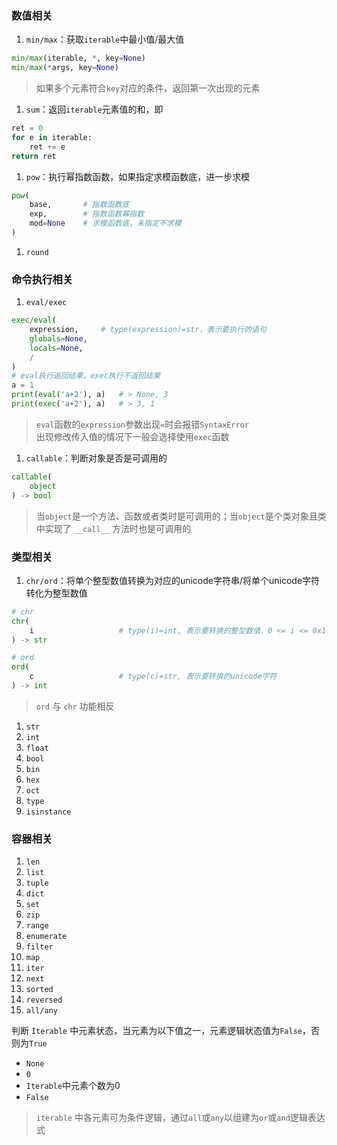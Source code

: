 ### 数值相关
1. `min/max`：获取`iterable`中最小值/最大值
```python
min/max(iterable, *, key=None)
min/max(*args, key=None)
```
> 如果多个元素符合`key`对应的条件，返回第一次出现的元素
1. `sum`：返回`iterable`元素值的和，即
```python
ret = 0
for e in iterable:
    ret += e
return ret
```
1. `pow`：执行幂指数函数，如果指定求模函数底，进一步求模
```python
pow(
    base,       # 指数函数底
    exp,        # 指数函数幂指数
    mod=None    # 求模函数底，未指定不求模
)
```

1. `round`

### 命令执行相关
1. `eval/exec`
```python
exec/eval(
    expression,     # type(expression)=str，表示要执行的语句
    globals=None,
    locals=None,
    /
)
# eval执行返回结果，exec执行不返回结果
a = 1
print(eval('a+2'), a)   # > None, 3
print(exec('a+2'), a)   # > 3, 1
```
> `eval`函数的`expression`参数出现`=`时会报错`SyntaxError`  
> 出现修改传入值的情况下一般会选择使用`exec`函数


1. `callable`：判断对象是否是可调用的
```python
callable(
    object
) -> bool
```
> 当`object`是一个方法、函数或者类时是可调用的；当`object`是个类对象且类中实现了 `__call__` 方法时也是可调用的

### 类型相关
1. `chr/ord`：将单个整型数值转换为对应的unicode字符串/将单个unicode字符转化为整型数值
```python
# chr
chr(
    i                   # type(i)=int, 表示要转换的整型数值，0 <= i <= 0x10ffff
) -> str

# ord
ord(
    c                   # type(c)=str, 表示要转换的unicode字符
) -> int
```
> `ord` 与 `chr` 功能相反
1. `str`
1. `int`
1. `float`
1. `bool`
1. `bin`
1. `hex`
1. `oct`
1. `type`
1. `isinstance`

### 容器相关
1. `len`
1. `list`
1. `tuple`
1. `dict`
1. `set`
1. `zip`
1. `range`
1. `enumerate`
1. `filter`
1. `map`
1. `iter`
1. `next`
1. `sorted`
1. `reversed`
1. `all/any`

判断 `Iterable` 中元素状态，当元素为以下值之一，元素逻辑状态值为`False`，否则为`True`

- `None`
- `0`
- `Iterable`中元素个数为0
- `False`
> `iterable` 中各元素可为条件逻辑，通过`all`或`any`以组建为`or`或`and`逻辑表达式
